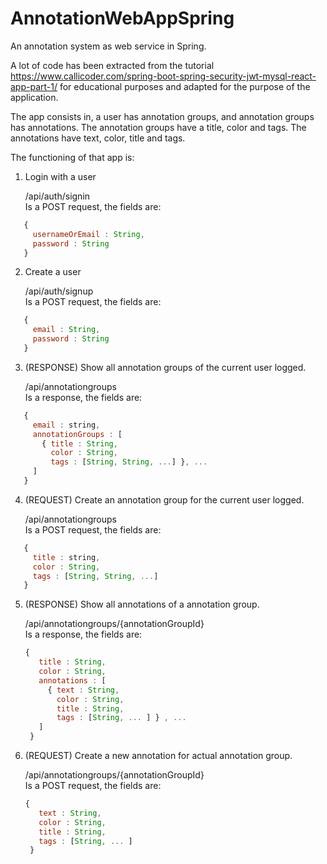 # AnnotationWebAppSpring
An annotation system as web service in Spring.

A lot of code has been extracted from the tutorial https://www.callicoder.com/spring-boot-spring-security-jwt-mysql-react-app-part-1/ for educational purposes and adapted for the purpose of the application.

The app consists in, a user has annotation groups, and annotation groups has annotations. The annotation groups have a title, color and tags. The annotations have text, color, title and tags.

The functioning of that app is:
1. Login with a user

   /api/auth/signin  
   Is a POST request, the fields are:
```javascript
   {
     usernameOrEmail : String,
     password : String
   }
```
2. Create a user

   /api/auth/signup  
   Is a POST request, the fields are:
```javascript
   {
     email : String,
     password : String
   }
```
3. (RESPONSE) Show all annotation groups of the current user logged.

   /api/annotationgroups  
   Is a response, the fields are:
```javascript
   {
     email : string,
     annotationGroups : [
       { title : String,
         color : String,
         tags : [String, String, ...] }, ...
     ]
   }
```

4. (REQUEST) Create an annotation group for the current user logged.

   /api/annotationgroups  
   Is a POST request, the fields are:
```javascript
   {
     title : string,
     color : String,
     tags : [String, String, ...]
   }
```

5. (RESPONSE) Show all annotations of a annotation group.

   /api/annotationgroups/{annotationGroupId}  
   Is a response, the fields are:
   ```javascript
   {
      title : String,
      color : String,
      annotations : [
        { text : String,
          color : String,
          title : String,
          tags : [String, ... ] } , ...
      ]
    }
   ```
6. (REQUEST) Create a new annotation for actual annotation group.

   /api/annotationgroups/{annotationGroupId}  
   Is a POST request, the fields are:
   ```javascript
   {
      text : String,
      color : String,
      title : String,
      tags : [String, ... ]
    }
    ``` 
